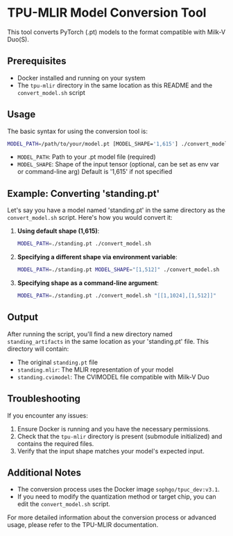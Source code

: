# TPU-MLIR Model Conversion Tool

This tool converts PyTorch (.pt) models to the format compatible with Milk-V Duo(S).

## Prerequisites

- Docker installed and running on your system
- The `tpu-mlir` directory in the same location as this README and the `convert_model.sh` script

## Usage

The basic syntax for using the conversion tool is:

```bash
MODEL_PATH=/path/to/your/model.pt [MODEL_SHAPE='1,615'] ./convert_model.sh [model_shape]
```

- `MODEL_PATH`: Path to your .pt model file (required)
- `MODEL_SHAPE`: Shape of the input tensor (optional, can be set as env var or command-line arg)
                 Default is '1,615' if not specified

## Example: Converting 'standing.pt'

Let's say you have a model named 'standing.pt' in the same directory as the `convert_model.sh` script. Here's how you would convert it:

1. **Using default shape (1,615)**:

   ```bash
   MODEL_PATH=./standing.pt ./convert_model.sh
   ```

2. **Specifying a different shape via environment variable**:

   ```bash
   MODEL_PATH=./standing.pt MODEL_SHAPE="[1,512]" ./convert_model.sh
   ```

3. **Specifying shape as a command-line argument**:

   ```bash
   MODEL_PATH=./standing.pt ./convert_model.sh "[[1,1024],[1,512]]"
   ```

## Output

After running the script, you'll find a new directory named `standing_artifacts` in the same location as your 'standing.pt' file. This directory will contain:

- The original `standing.pt` file
- `standing.mlir`: The MLIR representation of your model
- `standing.cvimodel`: The CVIMODEL file compatible with Milk-V Duo

## Troubleshooting

If you encounter any issues:

1. Ensure Docker is running and you have the necessary permissions.
2. Check that the `tpu-mlir` directory is present (submodule initialized) and contains the required files.
3. Verify that the input shape matches your model's expected input.

## Additional Notes

- The conversion process uses the Docker image `sophgo/tpuc_dev:v3.1`.
- If you need to modify the quantization method or target chip, you can edit the `convert_model.sh` script.

For more detailed information about the conversion process or advanced usage, please refer to the TPU-MLIR documentation.
